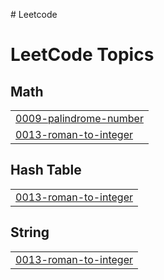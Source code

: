 #   L e e t c o d e 
 
 

<!---LeetCode Topics Start-->
# LeetCode Topics
## Math
|  |
| ------- |
| [0009-palindrome-number](https://github.com/RohaAreej/Leetcode/tree/master/0009-palindrome-number) |
| [0013-roman-to-integer](https://github.com/RohaAreej/Leetcode/tree/master/0013-roman-to-integer) |
## Hash Table
|  |
| ------- |
| [0013-roman-to-integer](https://github.com/RohaAreej/Leetcode/tree/master/0013-roman-to-integer) |
## String
|  |
| ------- |
| [0013-roman-to-integer](https://github.com/RohaAreej/Leetcode/tree/master/0013-roman-to-integer) |
<!---LeetCode Topics End-->